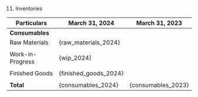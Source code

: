 11. Inventories

| Particulars                  | March 31, 2024 | March 31, 2023 |
|------------------------------|----------------|----------------|
| **Consumables**            |
| Raw Materials                | {raw_materials_2024} |
| | |
| Work-in-Progress           | {wip_2024}     |
| | |
| Finished Goods             | {finished_goods_2024}|
| | |
| **Total**                  | {consumables_2024} | {consumables_2023} |
